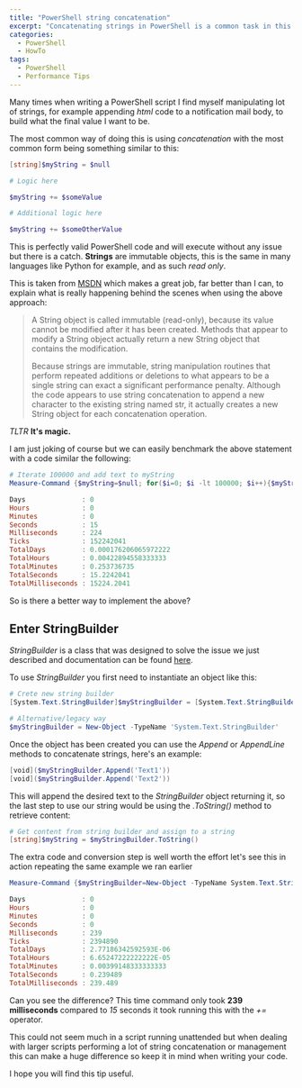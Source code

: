 ```yaml
---
title: "PowerShell string concatenation"
excerpt: "Concatenating strings in PowerShell is a common task in this short post I will give some tips to avoid the performance penalty associated with the task"
categories:
  - PowerShell
  - HowTo
tags:
  - PowerShell
  - Performance Tips
---
```


Many times when writing a PowerShell script I find myself manipulating lot of strings, for example appending *html* code to a notification mail body, to build what the final value I want to be.

The most common way of doing this is using *concatenation* with the most common form being something similar to this:

```powershell
[string]$myString = $null

# Logic here

$myString += $someValue

# Additional logic here

$myString += $someOtherValue
```

This is perfectly valid PowerShell code and will execute without any issue but there is a catch. **Strings** are immutable objects, this is the same in many languages like Python for example, and as such *read only*.

This is taken from [MSDN](https://docs.microsoft.com/en-us/dotnet/api/system.string?view=netcore-3.1#Immutability) which makes a great job, far better than I can, to explain what is really happening behind the scenes when using the above approach:

> A String object is called immutable (read-only), because its value cannot be modified after it has been created. Methods that appear to modify a String object actually return a new String object that contains the modification.
> 
> Because strings are immutable, string manipulation routines that perform repeated additions or deletions to what appears to be a single string can exact a significant performance penalty. Although the code appears to use string concatenation to append a new character to the existing string named str, it actually creates a new String object for each concatenation operation.

*TLTR* **It's magic.**

I am just joking of course but we can easily benchmark the above statement with a code similar the following:

```powershell
# Iterate 100000 and add text to myString
Measure-Command {$myString=$null; for($i=0; $i -lt 100000; $i++){$myString+='Some text'}}

Days              : 0
Hours             : 0
Minutes           : 0
Seconds           : 15
Milliseconds      : 224
Ticks             : 152242041
TotalDays         : 0.000176206065972222
TotalHours        : 0.00422894558333333
TotalMinutes      : 0.253736735
TotalSeconds      : 15.2242041
TotalMilliseconds : 15224.2041
```

So is there a better way to implement the above?

## Enter StringBuilder

*StringBuilder* is a class that was designed to solve the issue we just described and documentation can be found [here](https://docs.microsoft.com/en-us/dotnet/api/system.text.stringbuilder?view=netcore-3.1). 

To use *StringBuilder* you first need to instantiate an object like this:

```powershell
# Crete new string builder
[System.Text.StringBuilder]$myStringBuilder = [System.Text.StringBuilder]::new()

# Alternative/legacy way
$myStringBuilder = New-Object -TypeName 'System.Text.StringBuilder'
```

Once the object has been created you can use the *Append* or *AppendLine* methods to concatenate strings, here's an example:

```powershell
[void]($myStringBuilder.Append('Text1'))
[void]($myStringBuilder.Append('Text2'))
```

This will append the desired text to the *StringBuilder* object returning it, so the last step to use our string would be using the *.ToString()* method to retrieve content:

```powershell
# Get content from string builder and assign to a string
[string]$myString = $myStringBuilder.ToString()
```

The extra code and conversion step is well worth the effort let's see this in action repeating the same example we ran earlier

```powershell
Measure-Command {$myStringBuilder=New-Object -TypeName System.Text.StringBuilder;for($i=0; $i -lt 100000; $i++){$null=$myStringBuilder.Append('Some text')} $myString = $myStringBuilder.ToString()}

Days              : 0
Hours             : 0
Minutes           : 0
Seconds           : 0
Milliseconds      : 239
Ticks             : 2394890
TotalDays         : 2.77186342592593E-06
TotalHours        : 6.65247222222222E-05
TotalMinutes      : 0.00399148333333333
TotalSeconds      : 0.239489
TotalMilliseconds : 239.489
```

Can you see the difference? This time command only took **239 milliseconds** compared to *15* seconds it took running this with the *+=* operator.

This could not seem much in a script running unattended but when dealing with larger scripts performing a lot of string concatenation or management this can make a huge difference so keep it in mind when writing your code.

I hope you will find this tip useful.
